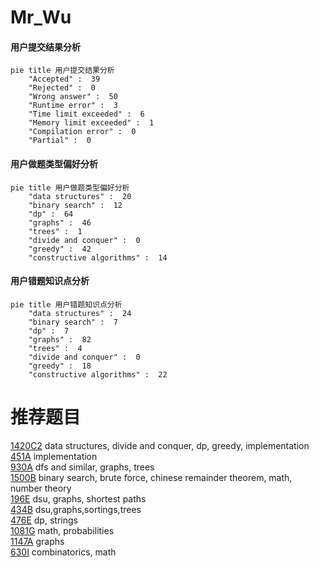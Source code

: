 # Mr_Wu

<!-- tabs:start -->



#### **用户提交结果分析**

```mermaid
pie title 用户提交结果分析
    "Accepted" :  39
    "Rejected" :  0
    "Wrong answer" :  50
    "Runtime error" :  3
    "Time limit exceeded" :  6
    "Memory limit exceeded" :  1
    "Compilation error" :  0
    "Partial" :  0
```

#### **用户做题类型偏好分析**

```mermaid
pie title 用户做题类型偏好分析
    "data structures" :  20
    "binary search" :  12
    "dp" :  64
    "graphs" :  46
    "trees" :  1
    "divide and conquer" :  0
    "greedy" :  42
    "constructive algorithms" :  14
```
#### **用户错题知识点分析**

```mermaid
pie title 用户错题知识点分析
    "data structures" :  24
    "binary search" :  7
    "dp" :  7
    "graphs" :  82
    "trees" :  4
    "divide and conquer" :  0
    "greedy" :  18
    "constructive algorithms" :  22
```



<!-- tabs:end -->
# 推荐题目
[1420C2](https://codeforces.com/contest/1420C/problem/2)		data structures,
                        divide and conquer,
                        dp,
                        greedy,
                        implementation		  
[451A](https://codeforces.com/contest/451/problem/A)		implementation		  
[930A](https://codeforces.com/contest/930/problem/A)		dfs and similar,
                        graphs,
                        trees		  
[1500B](https://codeforces.com/contest/1500/problem/B)		binary search,
                        brute force,
                        chinese remainder theorem,
                        math,
                        number theory		  
[196E](https://codeforces.com/contest/196/problem/E)		dsu,
                        graphs,
                        shortest paths		  
[434B](https://codeforces.com/contest/434/problem/B)		dsu,graphs,sortings,trees		  
[476E](https://codeforces.com/contest/476/problem/E)		dp,
                        strings		  
[1081G](https://codeforces.com/contest/1081/problem/G)		math,
                        probabilities		  
[1147A](https://codeforces.com/contest/1147/problem/A)		graphs		  
[630I](https://codeforces.com/contest/630/problem/I)		combinatorics,
                        math		  
